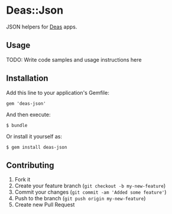 # Deas::Json

JSON helpers for [Deas](https://github.com/redding/deas) apps.

## Usage

TODO: Write code samples and usage instructions here

## Installation

Add this line to your application's Gemfile:

    gem 'deas-json'

And then execute:

    $ bundle

Or install it yourself as:

    $ gem install deas-json

## Contributing

1. Fork it
2. Create your feature branch (`git checkout -b my-new-feature`)
3. Commit your changes (`git commit -am 'Added some feature'`)
4. Push to the branch (`git push origin my-new-feature`)
5. Create new Pull Request
